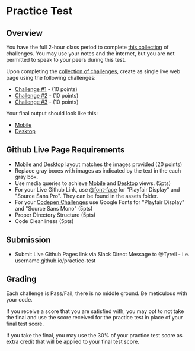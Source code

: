 # Practice Test

## Overview 
You have the full 2-hour class period to complete [this collection](https://codepen.io/collection/XyoOQZ/) of challenges. You may use your notes and the internet, but you are not permitted to speak to your peers during this test. 

Upon completing the [collection of challenges](https://codepen.io/collection/XyoOQZ/), create as single live web page using the following challenges: 

* [Challenge #1](https://codepen.io/tyreil/pen/YbMwjW) - (10 points)
* [Challenge #2](https://codepen.io/tyreil/pen/XwQXBw) - (10 points)
* [Challenge #3](https://codepen.io/tyreil/pen/qGwNvL) - (10 points)

Your final output should look like this:
* [Mobile](https://s3-us-west-2.amazonaws.com/s.cdpn.io/35534/mobile_github.jpg)
* [Desktop](https://s3-us-west-2.amazonaws.com/s.cdpn.io/35534/Desktop_github.jpg)

## Github Live Page Requirements
* [Mobile](https://s3-us-west-2.amazonaws.com/s.cdpn.io/35534/mobile_github.jpg) and [Desktop](https://s3-us-west-2.amazonaws.com/s.cdpn.io/35534/Desktop_github.jpg) layout matches the images provided (20 points)
* Replace gray boxes with images as indicated by the text in the each gray box. 
* Use media queries to achieve [Mobile](https://s3-us-west-2.amazonaws.com/s.cdpn.io/35534/mobile_github.jpg) and [Desktop](https://s3-us-west-2.amazonaws.com/s.cdpn.io/35534/Desktop_github.jpg) views. (5pts)
* For your Live Github Link, use [@font-face](https://css-tricks.com/snippets/css/using-font-face/) for "Playfair Display" and "Source Sans Pro". They can be found in the assets folder.  
* For your [Codepen Challenges](https://codepen.io/collection/XyoOQZ/) use Google Fonts for "Playfair Display" and "Source Sans Mono" (5pts)
* Proper Directory Structure (5pts)
* Code Cleanliness (5pts)


## Submission
* Submit Live Github Pages link via Slack Direct Message to @Tyreil - i.e. username.github.io/practice-test

## Grading 
Each challenge is Pass/Fail, there is no middle ground. Be meticulous with your code. 

If you receive a score that you are satisfied with, you may opt to not take the final and use the score received for the practice test in place of your final test score. 

If you take the final, you may use the 30% of your practice test score as extra credit that will be applied to your final test score. 
